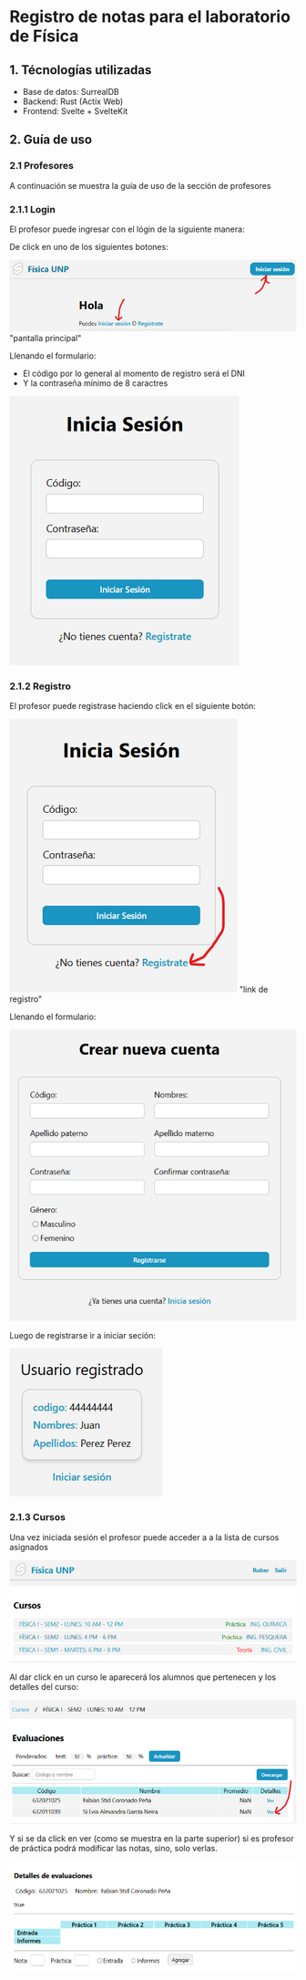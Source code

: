 # Registro de notas para el laboratorio de Física

## 1. Técnologías utilizadas

* Base de datos: SurrealDB
* Backend: Rust (Actix Web)
* Frontend: Svelte + SvelteKit

## 2. Guía de uso

### 2.1 Profesores

A continuación se muestra la guía de uso de la sección de profesores

### 2.1.1 Login

El profesor puede ingresar con el lógin de la siguiente manera:

De click en uno de los siguientes botones:

![pantalla principal](user_guide/f1.png) "pantalla principal"

Llenando el formulario:

* El código por lo general al momento de registro será el DNI
* Y la contraseña mínimo de 8 caractres

![Login](user_guide/f2.png)

### 2.1.2 Registro

El profesor puede registrase haciendo click en el siguiente botón:

![Link de registro](user_guide/f3.png) "link de registro"

Llenando el formulario:

![Registro](user_guide/f4.png)

Luego de registrarse ir a iniciar seción:

![Inicio de sesión](user_guide/f5.png)

### 2.1.3 Cursos

Una vez iniciada sesión el profesor puede acceder a a la lista de cursos asignados

![Cursos](user_guide/f6.png)

Al dar click en un curso le aparecerá los alumnos que pertenecen
y los detalles del curso:

![Detalles del curso](user_guide/f7.png)

Y si se da click en ver (como se muestra en la parte superior)
si es profesor de práctica podrá modificar las notas, sino, solo verlas.

![Ver notas](user_guide/f8.png)
